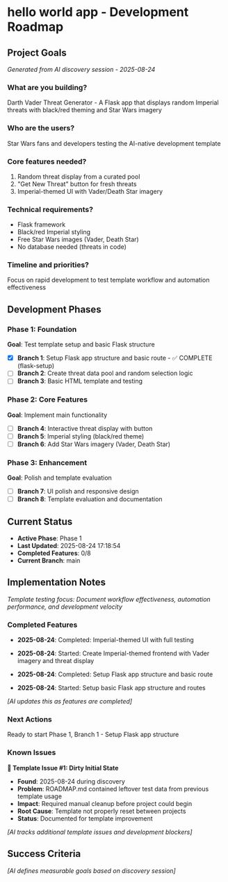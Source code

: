 # hello world app - Development Roadmap

## Project Goals

_Generated from AI discovery session - 2025-08-24_

### What are you building?

Darth Vader Threat Generator - A Flask app that displays random Imperial threats with black/red theming and Star Wars imagery

### Who are the users?

Star Wars fans and developers testing the AI-native development template

### Core features needed?

1. Random threat display from a curated pool
2. "Get New Threat" button for fresh threats
3. Imperial-themed UI with Vader/Death Star imagery

### Technical requirements?

- Flask framework
- Black/red Imperial styling
- Free Star Wars images (Vader, Death Star)
- No database needed (threats in code)

### Timeline and priorities?

Focus on rapid development to test template workflow and automation effectiveness

## Development Phases

### Phase 1: Foundation

**Goal**: Test template setup and basic Flask structure

- [x] **Branch 1**: Setup Flask app structure and basic route - ✅ COMPLETE (flask-setup)
- [ ] **Branch 2**: Create threat data pool and random selection logic
- [ ] **Branch 3**: Basic HTML template and testing

### Phase 2: Core Features

**Goal**: Implement main functionality

- [ ] **Branch 4**: Interactive threat display with button
- [ ] **Branch 5**: Imperial styling (black/red theme)
- [ ] **Branch 6**: Add Star Wars imagery (Vader, Death Star)

### Phase 3: Enhancement

**Goal**: Polish and template evaluation

- [ ] **Branch 7**: UI polish and responsive design
- [ ] **Branch 8**: Template evaluation and documentation

## Current Status

- **Active Phase**: Phase 1
- **Last Updated**: 2025-08-24 17:18:54
- **Completed Features**: 0/8
- **Current Branch**: main

## Implementation Notes

_Template testing focus: Document workflow effectiveness, automation performance, and development velocity_

### Completed Features
- **2025-08-24**: Completed: Imperial-themed UI with full testing
- **2025-08-24**: Started: Create Imperial-themed frontend with Vader imagery and threat display

- **2025-08-24**: Completed: Setup Flask app structure and basic route
- **2025-08-24**: Started: Setup basic Flask app structure and routes

_[AI updates this as features are completed]_

### Next Actions

Ready to start Phase 1, Branch 1 - Setup Flask app structure

### Known Issues

**🚨 Template Issue #1: Dirty Initial State**

- **Found**: 2025-08-24 during discovery
- **Problem**: ROADMAP.md contained leftover test data from previous template usage
- **Impact**: Required manual cleanup before project could begin
- **Root Cause**: Template not properly reset between projects
- **Status**: Documented for template improvement

_[AI tracks additional template issues and development blockers]_

## Success Criteria

_[AI defines measurable goals based on discovery session]_
